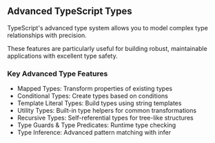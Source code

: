 ## Advanced TypeScript Types

TypeScript's advanced type system allows you to model complex type relationships with precision.

These features are particularly useful for building robust, maintainable applications with excellent type safety.

### Key Advanced Type Features
* Mapped Types: Transform properties of existing types
* Conditional Types: Create types based on conditions
* Template Literal Types: Build types using string templates
* Utility Types: Built-in type helpers for common transformations
* Recursive Types: Self-referential types for tree-like structures
* Type Guards & Type Predicates: Runtime type checking
* Type Inference: Advanced pattern matching with infer